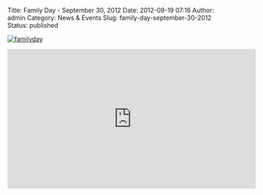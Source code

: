 Title: Family Day - September 30, 2012
Date: 2012-09-19 07:16
Author: admin
Category: News &amp; Events
Slug: family-day-september-30-2012
Status: published

[![](http://ffc-upstate.org/wp-content/uploads/2012/09/familyday.png "familyday")](http://ffc-upstate.org/wp-content/uploads/2012/09/familyday.png)

  
  

<iframe width="560" height="315" src="http://www.youtube.com/embed/jvIxldnkvUc" frameborder="0" allowfullscreen></iframe>
